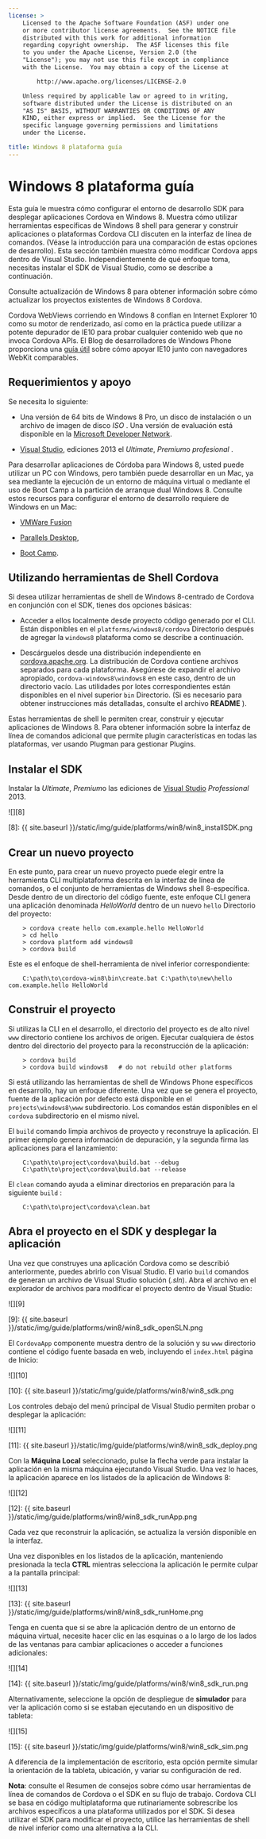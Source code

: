 ```yaml
---
license: >
    Licensed to the Apache Software Foundation (ASF) under one
    or more contributor license agreements.  See the NOTICE file
    distributed with this work for additional information
    regarding copyright ownership.  The ASF licenses this file
    to you under the Apache License, Version 2.0 (the
    "License"); you may not use this file except in compliance
    with the License.  You may obtain a copy of the License at

        http://www.apache.org/licenses/LICENSE-2.0

    Unless required by applicable law or agreed to in writing,
    software distributed under the License is distributed on an
    "AS IS" BASIS, WITHOUT WARRANTIES OR CONDITIONS OF ANY
    KIND, either express or implied.  See the License for the
    specific language governing permissions and limitations
    under the License.

title: Windows 8 plataforma guía
---
```


# Windows 8 plataforma guía

Esta guía le muestra cómo configurar el entorno de desarrollo SDK para desplegar aplicaciones Cordova en Windows 8. Muestra cómo utilizar herramientas específicas de Windows 8 shell para generar y construir aplicaciones o plataformas Cordova CLI discuten en la interfaz de línea de comandos. (Véase la introducción para una comparación de estas opciones de desarrollo). Esta sección también muestra cómo modificar Cordova apps dentro de Visual Studio. Independientemente de qué enfoque toma, necesitas instalar el SDK de Visual Studio, como se describe a continuación.

Consulte actualización de Windows 8 para obtener información sobre cómo actualizar los proyectos existentes de Windows 8 Cordova.

Cordova WebViews corriendo en Windows 8 confían en Internet Explorer 10 como su motor de renderizado, así como en la práctica puede utilizar a potente depurador de IE10 para probar cualquier contenido web que no invoca Cordova APIs. El Blog de desarrolladores de Windows Phone proporciona una [guía útil][1] sobre cómo apoyar IE10 junto con navegadores WebKit comparables.

 [1]: http://blogs.windows.com/windows_phone/b/wpdev/archive/2012/11/15/adapting-your-webkit-optimized-site-for-internet-explorer-10.aspx

## Requerimientos y apoyo

Se necesita lo siguiente:

*   Una versión de 64 bits de Windows 8 Pro, un disco de instalación o un archivo de imagen de disco *ISO* . Una versión de evaluación está disponible en la [Microsoft Developer Network][2].
    
    <!-- 64-bit necessary? Pro necessary? ELSE still recommended for parallel WP dev -->

*   [Visual Studio][3], ediciones 2013 el *Ultimate*, *Premium*o *profesional* .
    
    <!-- true? -->

 [2]: http://msdn.microsoft.com/en-US/evalcenter/jj554510
 [3]: http://www.visualstudio.com/downloads

Para desarrollar aplicaciones de Córdoba para Windows 8, usted puede utilizar un PC con Windows, pero también puede desarrollar en un Mac, ya sea mediante la ejecución de un entorno de máquina virtual o mediante el uso de Boot Camp a la partición de arranque dual Windows 8. Consulte estos recursos para configurar el entorno de desarrollo requiere de Windows en un Mac:

*   [VMWare Fusion][4]

*   [Parallels Desktop][5],

*   [Boot Camp][6].

 [4]: http://msdn.microsoft.com/en-US/library/windows/apps/jj945426
 [5]: http://msdn.microsoft.com/en-US/library/windows/apps/jj945424
 [6]: http://msdn.microsoft.com/en-US/library/windows/apps/jj945423

## Utilizando herramientas de Shell Cordova

Si desea utilizar herramientas de shell de Windows 8-centrado de Cordova en conjunción con el SDK, tienes dos opciones básicas:

*   Acceder a ellos localmente desde proyecto código generado por el CLI. Están disponibles en el `platforms/windows8/cordova` Directorio después de agregar la `windows8` plataforma como se describe a continuación.

*   Descárguelos desde una distribución independiente en [cordova.apache.org][7]. La distribución de Cordova contiene archivos separados para cada plataforma. Asegúrese de expandir el archivo apropiado, `cordova-windows8\windows8` en este caso, dentro de un directorio vacío. Las utilidades por lotes correspondientes están disponibles en el nivel superior `bin` Directorio. (Si es necesario para obtener instrucciones más detalladas, consulte el archivo **README** ).

 [7]: http://cordova.apache.org

Estas herramientas de shell le permiten crear, construir y ejecutar aplicaciones de Windows 8. Para obtener información sobre la interfaz de línea de comandos adicional que permite plugin características en todas las plataformas, ver usando Plugman para gestionar Plugins.

## Instalar el SDK

Instalar la *Ultimate*, *Premium*o las ediciones de [Visual Studio][3] *Professional* 2013.

![][8]

 [8]: {{ site.baseurl }}/static/img/guide/platforms/win8/win8_installSDK.png

## Crear un nuevo proyecto

En este punto, para crear un nuevo proyecto puede elegir entre la herramienta CLI multiplataforma descrita en la interfaz de línea de comandos, o el conjunto de herramientas de Windows shell 8-específica. Desde dentro de un directorio del código fuente, este enfoque CLI genera una aplicación denominada *HelloWorld* dentro de un nuevo `hello` Directorio del proyecto:

        > cordova create hello com.example.hello HelloWorld
        > cd hello
        > cordova platform add windows8
        > cordova build
    

Este es el enfoque de shell-herramienta de nivel inferior correspondiente:

        C:\path\to\cordova-win8\bin\create.bat C:\path\to\new\hello com.example.hello HelloWorld
    

## Construir el proyecto

Si utilizas la CLI en el desarrollo, el directorio del proyecto es de alto nivel `www` directorio contiene los archivos de origen. Ejecutar cualquiera de éstos dentro del directorio del proyecto para la reconstrucción de la aplicación:

        > cordova build
        > cordova build windows8   # do not rebuild other platforms
    

Si está utilizando las herramientas de shell de Windows Phone específicos en desarrollo, hay un enfoque diferente. Una vez que se genera el proyecto, fuente de la aplicación por defecto está disponible en el `projects\windows8\www` subdirectorio. Los comandos están disponibles en el `cordova` subdirectorio en el mismo nivel.

El `build` comando limpia archivos de proyecto y reconstruye la aplicación. El primer ejemplo genera información de depuración, y la segunda firma las aplicaciones para el lanzamiento:

        C:\path\to\project\cordova\build.bat --debug        
        C:\path\to\project\cordova\build.bat --release
    

El `clean` comando ayuda a eliminar directorios en preparación para la siguiente `build` :

        C:\path\to\project\cordova\clean.bat
    

## Abra el proyecto en el SDK y desplegar la aplicación

<!-- wasn't able to 'run' or 'emulate', so doc'ing SDK as fallback -->

Una vez que construyes una aplicación Cordova como se describió anteriormente, puedes abrirlo con Visual Studio. El vario `build` comandos de generan un archivo de Visual Studio solución (*.sln*). Abra el archivo en el explorador de archivos para modificar el proyecto dentro de Visual Studio:

![][9]

 [9]: {{ site.baseurl }}/static/img/guide/platforms/win8/win8_sdk_openSLN.png

El `CordovaApp` componente muestra dentro de la solución y su `www` directorio contiene el código fuente basada en web, incluyendo el `index.html` página de Inicio:

![][10]

 [10]: {{ site.baseurl }}/static/img/guide/platforms/win8/win8_sdk.png

Los controles debajo del menú principal de Visual Studio permiten probar o desplegar la aplicación:

![][11]

 [11]: {{ site.baseurl }}/static/img/guide/platforms/win8/win8_sdk_deploy.png

Con la **Máquina Local** seleccionado, pulse la flecha verde para instalar la aplicación en la misma máquina ejecutando Visual Studio. Una vez lo haces, la aplicación aparece en los listados de la aplicación de Windows 8:

![][12]

 [12]: {{ site.baseurl }}/static/img/guide/platforms/win8/win8_sdk_runApp.png

Cada vez que reconstruir la aplicación, se actualiza la versión disponible en la interfaz.

Una vez disponibles en los listados de la aplicación, manteniendo presionada la tecla **CTRL** mientras selecciona la aplicación le permite culpar a la pantalla principal:

![][13]

 [13]: {{ site.baseurl }}/static/img/guide/platforms/win8/win8_sdk_runHome.png

Tenga en cuenta que si se abre la aplicación dentro de un entorno de máquina virtual, necesite hacer clic en las esquinas o a lo largo de los lados de las ventanas para cambiar aplicaciones o acceder a funciones adicionales:

![][14]

 [14]: {{ site.baseurl }}/static/img/guide/platforms/win8/win8_sdk_run.png

Alternativamente, seleccione la opción de despliegue de **simulador** para ver la aplicación como si se estaban ejecutando en un dispositivo de tableta:

![][15]

 [15]: {{ site.baseurl }}/static/img/guide/platforms/win8/win8_sdk_sim.png

A diferencia de la implementación de escritorio, esta opción permite simular la orientación de la tableta, ubicación, y variar su configuración de red.

**Nota**: consulte el Resumen de consejos sobre cómo usar herramientas de línea de comandos de Cordova o el SDK en su flujo de trabajo. Cordova CLI se basa en código multiplataforma que rutinariamente sobrescribe los archivos específicos a una plataforma utilizados por el SDK. Si desea utilizar el SDK para modificar el proyecto, utilice las herramientas de shell de nivel inferior como una alternativa a la CLI.
